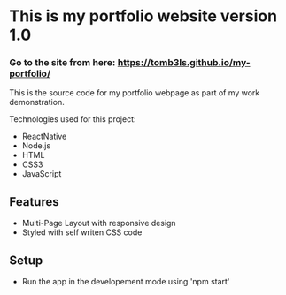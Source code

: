 # This is my portfolio website version 1.0
### Go to the site from here: https://tomb3ls.github.io/my-portfolio/

This is the source code for my portfolio webpage as part of my work demonstration.

Technologies used for this project:
* ReactNative
* Node.js
* HTML
* CSS3
* JavaScript

## Features

* Multi-Page Layout with responsive design
* Styled with self writen CSS code


## Setup

* Run the app in the developement mode using 'npm start'